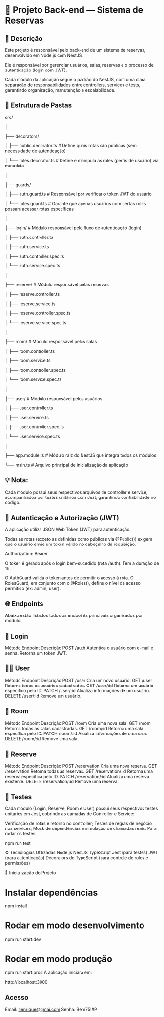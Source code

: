 # 🧱 Projeto Back-end — Sistema de Reservas

## 📖 Descrição
Este projeto é responsável pelo back-end de um sistema de reservas, desenvolvido em Node.js com NestJS.

Ele é responsável por gerenciar usuários, salas, reservas e o processo de autenticação (login com JWT).

Cada módulo da aplicação segue o padrão do NestJS, com uma clara separação de responsabilidades entre controllers, services e tests, garantindo organização, manutenção e escalabilidade.

## 📂 Estrutura de Pastas
src/

│

├── decorators/

│ ├── public.decorator.ts # Define quais rotas são públicas (sem necessidade de autenticação)

│ └── roles.decorator.ts # Define e manipula as roles (perfis de usuário) via metadata

│

├── guards/

│ ├── auth.guard.ts # Responsável por verificar o token JWT do usuário

│ └── roles.guard.ts # Garante que apenas usuários com certas roles possam acessar rotas específicas

│

├── login/ # Módulo responsável pelo fluxo de autenticação (login)

│ ├── auth.controller.ts

│ ├── auth.service.ts

│ ├── auth.controller.spec.ts

│ └── auth.service.spec.ts

│

├── reserve/ # Módulo responsável pelas reservas

│ ├── reserve.controller.ts

│ ├── reserve.service.ts

│ ├── reserve.controller.spec.ts

│ └── reserve.service.spec.ts

│

├── room/ # Módulo responsável pelas salas

│ ├── room.controller.ts

│ ├── room.service.ts

│ ├── room.controller.spec.ts

│ └── room.service.spec.ts

│

├── user/ # Módulo responsável pelos usuários

│ ├── user.controller.ts

│ ├── user.service.ts

│ ├── user.controller.spec.ts

│ └── user.service.spec.ts

│

├── app.module.ts # Módulo raiz do NestJS que integra todos os módulos

└── main.ts # Arquivo principal de inicialização da aplicação

## 💡 Nota:

Cada módulo possui seus respectivos arquivos de controller e service, acompanhados por testes unitários com Jest, garantindo confiabilidade no código.

## 🔐 Autenticação e Autorização (JWT)
A aplicação utiliza JSON Web Token (JWT) para autenticação.

Todas as rotas (exceto as definidas como públicas via @Public()) exigem que o usuário envie um token válido no cabeçalho da requisição:

Authorization: Bearer

O token é gerado após o login bem-sucedido (rota /auth). Tem a duração de 1h.

O AuthGuard valida o token antes de permitir o acesso à rota.
O RolesGuard, em conjunto com o @Roles(), define o nível de acesso permitido (ex: admin, user).

## 🌐 Endpoints
Abaixo estão listados todos os endpoints principais organizados por módulo.

## 🔑 Login
Método	Endpoint	Descrição
POST	/auth	Autentica o usuário com e-mail e senha. Retorna um token JWT.


## 🧍‍♂️ User
Método	Endpoint	Descrição
POST	/user	Cria um novo usuário.
GET	/user	Retorna todos os usuários cadastrados.
GET	/user/:id	Retorna um usuário específico pelo ID.
PATCH	/user/:id	Atualiza informações de um usuário.
DELETE	/user/:id	Remove um usuário.


## 🏢 Room
Método	Endpoint	Descrição
POST	/room	Cria uma nova sala.
GET	/room	Retorna todas as salas cadastradas.
GET	/room/:id	Retorna uma sala específica pelo ID.
PATCH	/room/:id	Atualiza informações de uma sala.
DELETE	/room/:id	Remove uma sala.



## 📅 Reserve
Método	Endpoint	Descrição
POST	/reservation	Cria uma nova reserva.
GET	/reservation	Retorna todas as reservas.
GET	/reservation/:id	Retorna uma reserva específica pelo ID.
PATCH	/reservation/:id	Atualiza uma reserva existente.
DELETE	/reservation/:id	Remove uma reserva.



## 🧪 Testes
Cada módulo (Login, Reserve, Room e User) possui seus respectivos testes unitários em Jest, cobrindo as camadas de Controller e Service:

Verificação de rotas e retorno no controller;
Testes de regras de negócio nos services;
Mock de dependências e simulação de chamadas reais.
Para rodar os testes:

npm run test

⚙️ Tecnologias Utilizadas
Node.js
NestJS
TypeScript
Jest (para testes)
JWT (para autenticação)
Decorators do TypeScript (para controle de roles e permissões)

🚀 Inicialização do Projeto

# Instalar dependências
npm install

# Rodar em modo desenvolvimento
npm run start:dev

# Rodar em modo produção
npm run start:prod
A aplicação iniciará em:

http://localhost:3000

## Acesso
Email: henrique@gmai.com
Senha: Bem75!#P

